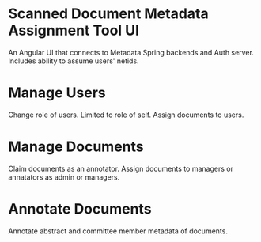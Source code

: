 # Scanned Document Metadata Assignment Tool UI
An Angular UI that connects to Metadata Spring backends and Auth server.  Includes ability to assume users' netids.

# Manage Users
Change role of users. Limited to role of self.
Assign documents to users.

# Manage Documents
Claim documents as an annotator. 
Assign documents to managers or annatators as admin or managers.

# Annotate Documents
Annotate abstract and committee member metadata of documents.
